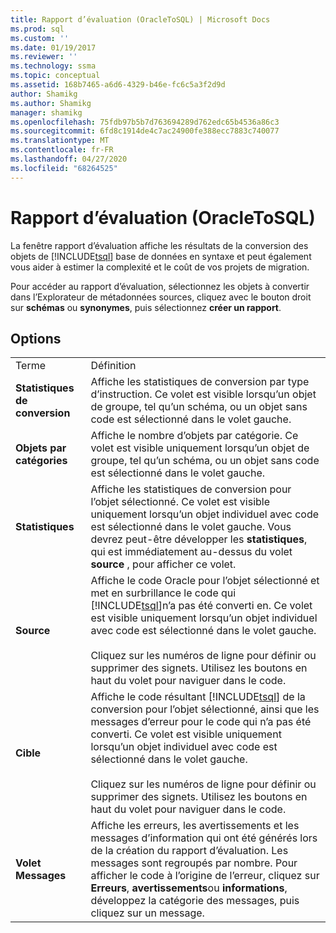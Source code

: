 ```yaml
---
title: Rapport d’évaluation (OracleToSQL) | Microsoft Docs
ms.prod: sql
ms.custom: ''
ms.date: 01/19/2017
ms.reviewer: ''
ms.technology: ssma
ms.topic: conceptual
ms.assetid: 168b7465-a6d6-4329-b46e-fc6c5a3f2d9d
author: Shamikg
ms.author: Shamikg
manager: shamikg
ms.openlocfilehash: 75fdb97b5b7d763694289d762edc65b4536a86c3
ms.sourcegitcommit: 6fd8c1914de4c7ac24900fe388ecc7883c740077
ms.translationtype: MT
ms.contentlocale: fr-FR
ms.lasthandoff: 04/27/2020
ms.locfileid: "68264525"
---
```

# <a name="assessment-report-oracletosql"></a>Rapport d’évaluation (OracleToSQL)
La fenêtre rapport d’évaluation affiche les résultats de la conversion des objets de [!INCLUDE[tsql](../../includes/tsql-md.md)] base de données en syntaxe et peut également vous aider à estimer la complexité et le coût de vos projets de migration.  
  
Pour accéder au rapport d’évaluation, sélectionnez les objets à convertir dans l’Explorateur de métadonnées sources, cliquez avec le bouton droit sur **schémas** ou **synonymes**, puis sélectionnez **créer un rapport**.  
  
## <a name="options"></a>Options  
  
|||  
|-|-|  
|Terme|Définition|  
|**Statistiques de conversion**|Affiche les statistiques de conversion par type d’instruction. Ce volet est visible lorsqu’un objet de groupe, tel qu’un schéma, ou un objet sans code est sélectionné dans le volet gauche.|  
|**Objets par catégories**|Affiche le nombre d’objets par catégorie. Ce volet est visible uniquement lorsqu’un objet de groupe, tel qu’un schéma, ou un objet sans code est sélectionné dans le volet gauche.|  
|**Statistiques**|Affiche les statistiques de conversion pour l’objet sélectionné. Ce volet est visible uniquement lorsqu’un objet individuel avec code est sélectionné dans le volet gauche. Vous devrez peut-être développer les **statistiques**, qui est immédiatement au-dessus du volet **source** , pour afficher ce volet.|  
|**Source**|Affiche le code Oracle pour l’objet sélectionné et met en surbrillance le code qui [!INCLUDE[tsql](../../includes/tsql-md.md)]n’a pas été converti en. Ce volet est visible uniquement lorsqu’un objet individuel avec code est sélectionné dans le volet gauche.<br /><br />Cliquez sur les numéros de ligne pour définir ou supprimer des signets. Utilisez les boutons en haut du volet pour naviguer dans le code.|  
|**Cible**|Affiche le code résultant [!INCLUDE[tsql](../../includes/tsql-md.md)] de la conversion pour l’objet sélectionné, ainsi que les messages d’erreur pour le code qui n’a pas été converti. Ce volet est visible uniquement lorsqu’un objet individuel avec code est sélectionné dans le volet gauche.<br /><br />Cliquez sur les numéros de ligne pour définir ou supprimer des signets. Utilisez les boutons en haut du volet pour naviguer dans le code.|  
|**Volet Messages**|Affiche les erreurs, les avertissements et les messages d’information qui ont été générés lors de la création du rapport d’évaluation. Les messages sont regroupés par nombre. Pour afficher le code à l’origine de l’erreur, cliquez sur **Erreurs**, **avertissements**ou **informations**, développez la catégorie des messages, puis cliquez sur un message.|  
  
